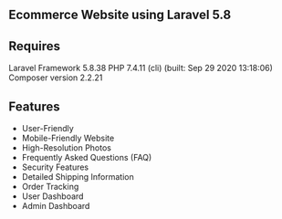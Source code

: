 
## Ecommerce Website using Laravel 5.8

## Requires
Laravel Framework 5.8.38
PHP 7.4.11 (cli) (built: Sep 29 2020 13:18:06)
Composer version 2.2.21 

## Features
- User-Friendly
- Mobile-Friendly Website
- High-Resolution Photos 
- Frequently Asked Questions (FAQ) 
- Security Features
- Detailed Shipping Information
- Order Tracking 
- User Dashboard 
- Admin Dashboard 
